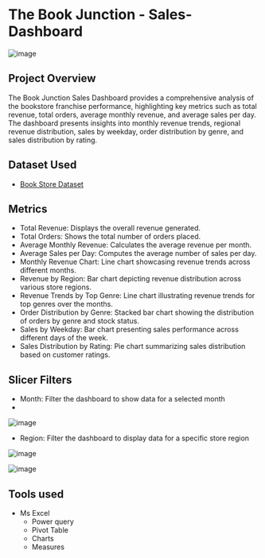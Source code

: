 # The Book Junction - Sales-Dashboard

![image](https://github.com/user-attachments/assets/17317264-d5d7-42e9-813c-e17140842249)

## Project Overview

The Book Junction Sales Dashboard provides a comprehensive analysis of the bookstore franchise performance, highlighting key metrics such as total revenue, total orders, average monthly revenue, and average sales per day. The dashboard presents insights into monthly revenue trends, regional revenue distribution, sales by weekday, order distribution by genre, and sales distribution by rating.

## Dataset Used

- [Book Store Dataset](https://www.kaggle.com/datasets/sbonelondhlazi/bookstore-dataset)

## Metrics  

- Total Revenue: Displays the overall revenue generated.
- Total Orders: Shows the total number of orders placed.
- Average Monthly Revenue: Calculates the average revenue per month.
- Average Sales per Day: Computes the average number of sales per day.
- Monthly Revenue Chart: Line chart showcasing revenue trends across different months.
- Revenue by Region: Bar chart depicting revenue distribution across various store regions.
- Revenue Trends by Top Genre: Line chart illustrating revenue trends for top genres over the months.
- Order Distribution by Genre: Stacked bar chart showing the distribution of orders by genre and stock status.
- Sales by Weekday: Bar chart presenting sales performance across different days of the week.
-  Sales Distribution by Rating: Pie chart summarizing sales distribution based on customer ratings.

## Slicer Filters 

- Month: Filter the dashboard to show data for a selected month
- 
![image](https://github.com/user-attachments/assets/c922da2a-0095-4697-9944-03bb0a74c486)

- Region: Filter the dashboard to display data for a specific store region

![image](https://github.com/user-attachments/assets/710715aa-58a6-4e12-b56d-1e43057d02b2)

![image](https://github.com/user-attachments/assets/560ff975-43af-4438-932c-a303c4008f2b)

## Tools used 

- Ms Excel
  - Power query
  - Pivot Table
  - Charts
  - Measures



